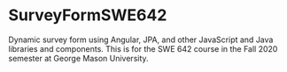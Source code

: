 # SurveyFormSWE642
Dynamic survey form using Angular, JPA, and other JavaScript and Java libraries and components. This is for the SWE 642 course in the Fall 2020 semester at George Mason University.
